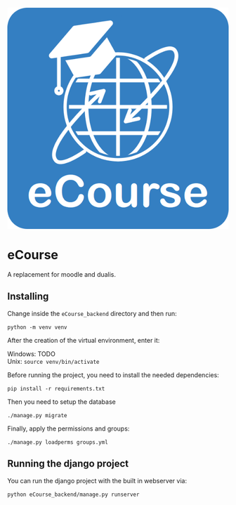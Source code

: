 ![](logo_eCourse.png)
# eCourse

A replacement for moodle and dualis.

## Installing

Change inside the `eCourse_backend` directory and then run:

```
python -m venv venv
```
After the creation of the virtual environment, enter it:

Windows: TODO  
Unix: `source venv/bin/activate`

Before running the project, you need to install the needed dependencies:
```
pip install -r requirements.txt
```

Then you need to setup the database

```
./manage.py migrate
```

Finally, apply the permissions and groups:

```
./manage.py loadperms groups.yml
```

## Running the django project

You can run the django project with the built in webserver via:

```
python eCourse_backend/manage.py runserver
```